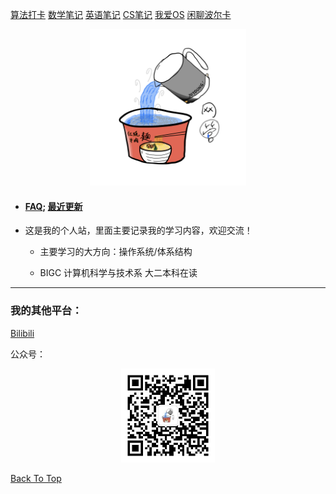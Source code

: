 <div id="top"></div>

[算法打卡](https://alg.haohaha.cn) [数学笔记](https://math.haohaha.cn) [英语笔记](https://eng.haohaha.cn) [CS笔记](https://cs.haohaha.cn) [我爱OS](https://os.haohaha.cn) [闲聊波尔卡](https://chat.haohaha.cn)

<div align="center">
	<img src="./pic/haohaha.PNG" width="250px">
</div>

- #### [FAQ](./FAQ.md); [最近更新](./latest-updates.md)

- 这是我的个人站，里面主要记录我的学习内容，欢迎交流！

  - 主要学习的大方向：操作系统/体系结构

  - BIGC 计算机科学与技术系 大二本科在读

---

### 我的其他平台：

[Bilibili](https://space.bilibili.com/1436476753)

公众号：

<div align="center">
	<img src="./pic/QRCode.jpg" width="150px">
</div>




[Back To Top](#top)
